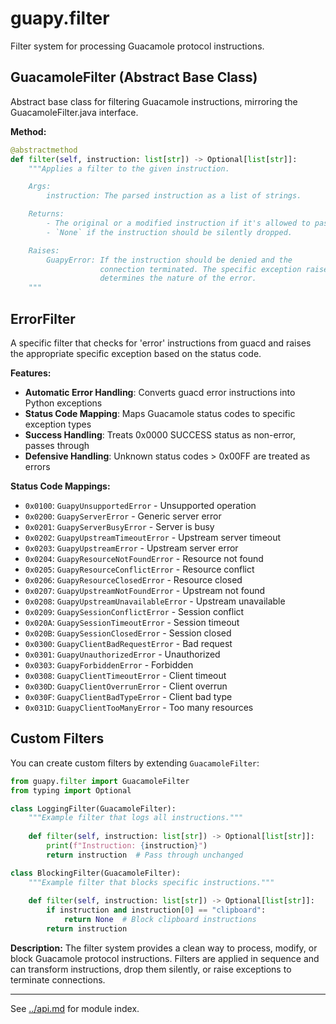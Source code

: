 # guapy.filter

Filter system for processing Guacamole protocol instructions.

## GuacamoleFilter (Abstract Base Class)

Abstract base class for filtering Guacamole instructions, mirroring the GuacamoleFilter.java interface.

**Method:**
```python
@abstractmethod
def filter(self, instruction: list[str]) -> Optional[list[str]]:
    """Applies a filter to the given instruction.

    Args:
        instruction: The parsed instruction as a list of strings.

    Returns:
        - The original or a modified instruction if it's allowed to pass.
        - `None` if the instruction should be silently dropped.

    Raises:
        GuapyError: If the instruction should be denied and the
                    connection terminated. The specific exception raised
                    determines the nature of the error.
    """
```

## ErrorFilter

A specific filter that checks for 'error' instructions from guacd and raises the appropriate specific exception based on the status code.

**Features:**
- **Automatic Error Handling**: Converts guacd error instructions into Python exceptions
- **Status Code Mapping**: Maps Guacamole status codes to specific exception types
- **Success Handling**: Treats 0x0000 SUCCESS status as non-error, passes through
- **Defensive Handling**: Unknown status codes > 0x00FF are treated as errors

**Status Code Mappings:**
- `0x0100`: `GuapyUnsupportedError` - Unsupported operation
- `0x0200`: `GuapyServerError` - Generic server error
- `0x0201`: `GuapyServerBusyError` - Server is busy
- `0x0202`: `GuapyUpstreamTimeoutError` - Upstream server timeout
- `0x0203`: `GuapyUpstreamError` - Upstream server error
- `0x0204`: `GuapyResourceNotFoundError` - Resource not found
- `0x0205`: `GuapyResourceConflictError` - Resource conflict
- `0x0206`: `GuapyResourceClosedError` - Resource closed
- `0x0207`: `GuapyUpstreamNotFoundError` - Upstream not found
- `0x0208`: `GuapyUpstreamUnavailableError` - Upstream unavailable
- `0x0209`: `GuapySessionConflictError` - Session conflict
- `0x020A`: `GuapySessionTimeoutError` - Session timeout
- `0x020B`: `GuapySessionClosedError` - Session closed
- `0x0300`: `GuapyClientBadRequestError` - Bad request
- `0x0301`: `GuapyUnauthorizedError` - Unauthorized
- `0x0303`: `GuapyForbiddenError` - Forbidden
- `0x0308`: `GuapyClientTimeoutError` - Client timeout
- `0x030D`: `GuapyClientOverrunError` - Client overrun
- `0x030F`: `GuapyClientBadTypeError` - Client bad type
- `0x031D`: `GuapyClientTooManyError` - Too many resources

## Custom Filters

You can create custom filters by extending `GuacamoleFilter`:

```python
from guapy.filter import GuacamoleFilter
from typing import Optional

class LoggingFilter(GuacamoleFilter):
    """Example filter that logs all instructions."""
    
    def filter(self, instruction: list[str]) -> Optional[list[str]]:
        print(f"Instruction: {instruction}")
        return instruction  # Pass through unchanged

class BlockingFilter(GuacamoleFilter):
    """Example filter that blocks specific instructions."""
    
    def filter(self, instruction: list[str]) -> Optional[list[str]]:
        if instruction and instruction[0] == "clipboard":
            return None  # Block clipboard instructions
        return instruction
```

**Description:**
The filter system provides a clean way to process, modify, or block Guacamole protocol instructions. Filters are applied in sequence and can transform instructions, drop them silently, or raise exceptions to terminate connections.

---

See [../api.md](../api.md) for module index.